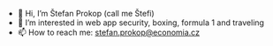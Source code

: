 - 👋 Hi, I’m Štefan Prokop (call me Štefi)
- 👀 I’m interested in web app security, boxing, formula 1 and traveling
- 📫 How to reach me: <a href="mailto:stefan.prokop@economia.cz">stefan.prokop@economia.cz</a>

